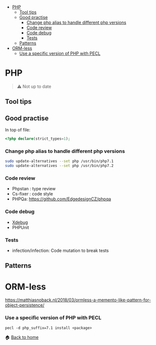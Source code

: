 <!-- START doctoc generated TOC please keep comment here to allow auto update -->
<!-- DON'T EDIT THIS SECTION, INSTEAD RE-RUN doctoc TO UPDATE -->

- [PHP](#php)
  - [Tool tips](#tool-tips)
  - [Good practise](#good-practise)
    - [Change php alias to handle different php versions](#change-php-alias-to-handle-different-php-versions)
    - [Code review](#code-review)
    - [Code debug](#code-debug)
    - [Tests](#tests)
  - [Patterns](#patterns)
- [ORM-less](#orm-less)
    - [Use a specific version of PHP with PECL](#use-a-specific-version-of-php-with-pecl)

<!-- END doctoc generated TOC please keep comment here to allow auto update -->

PHP
======


> :warning: Not up to date


Tool tips
------

## Good practise

In top of file:
```php
<?php declare(strict_types=1);
```

### Change php alias to handle different php versions

```bash
sudo update-alternatives --set php /usr/bin/php7.1
sudo update-alternatives --set php /usr/bin/php7.2
```

### Code review

* Phpstan : type review
* Cs-fixer : code style
* PHPQa: https://github.com/EdgedesignCZ/phpqa

### Code debug

* [Xdebug](Xdebug.md)
* PHPUnit

### Tests

* infection/infection: Code mutation to break tests 

Patterns
------

# ORM-less

https://matthiasnoback.nl/2018/03/ormless-a-memento-like-pattern-for-object-persistence/



### Use a specific version of PHP with PECL

```
pecl -d php_suffix=7.1 install <package>
``` 

:house: [Back to home](../../)
